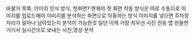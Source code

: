 바꿀거 목록: 이미지 인식 방식, 첫화면?
현재의 첫 화면 작동 방식은 따로 수동으로 이미지를 업로드해야 이미지를 분석하는 화면으로 이동하는 방식
이미지를 넣으면 주차장 자리가 얼마나 남아있는지 분석이 가능한것  일단 이게 가장 최우선 
사진 전송 앱 만들면 거기서 실시간으로 보내는 사진,영상 분석 
